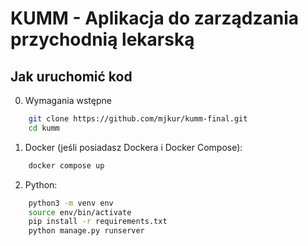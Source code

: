 # KUMM - Aplikacja do zarządzania przychodnią lekarską

## Jak uruchomić kod 

0. Wymagania wstępne
```zsh
    git clone https://github.com/mjkur/kumm-final.git
    cd kumm
``` 

1. Docker (jeśli posiadasz Dockera i Docker Compose):
```zsh
    docker compose up
```

2. Python:
```zsh
    python3 -m venv env
    source env/bin/activate
    pip install -r requirements.txt
    python manage.py runserver
```

